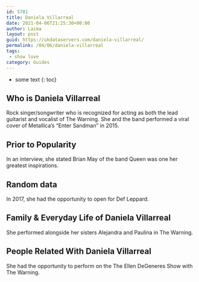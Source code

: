 ```yaml
---
id: 5701
title: Daniela Villarreal
date: 2021-04-06T21:25:30+00:00
author: Laima
layout: post
guid: https://ukdataservers.com/daniela-villarreal/
permalink: /04/06/daniela-villarreal
tags:
 - show love
category: Guides
---
```


* some text
{: toc}


## Who is Daniela Villarreal
                  
                  
                  
Rock singer/songwriter who is recognized for acting as both the lead guitarist and vocalist of The Warning. She and the band performed a viral cover of Metallica&#8217;s &#8220;Enter Sandman&#8221; in 2015.
                  
              
            
              
            
                
                
                
## Prior to Popularity
                  
                  
                  
In an interview, she stated Brian May of the band Queen was one her greatest inspirations. 
                  
              
            
              
            
                
                
                
## Random data
                  
                  
                  
In 2017, she had the opportunity to open for Def Leppard.
                  
              
            
              
            
                
                
                
## Family & Everyday Life of Daniela Villarreal
                  
                  
                  
She performed alongside her sisters Alejandra and Paulina in The Warning.
                  
              
            
              
            
                
                
                
## People Related With Daniela Villarreal
                  
                  
                  
She had the opportunity to perform on the The Ellen DeGeneres Show with The Warning. 
                  
              
            
              
            
                
              
            
              
              
            
            
              
            
          
          
          